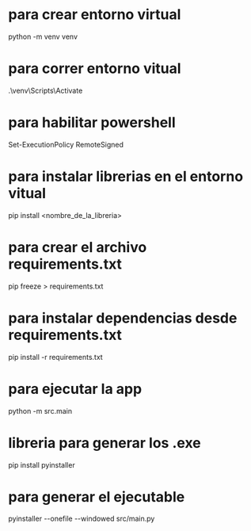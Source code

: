 
# para crear entorno virtual

python -m venv venv

# para correr entorno vitual

.\venv\Scripts\Activate


# para habilitar powershell

Set-ExecutionPolicy RemoteSigned

# para instalar librerias en el entorno vitual

pip install <nombre_de_la_libreria>

# para crear el archivo requirements.txt

pip freeze > requirements.txt

# para instalar dependencias desde requirements.txt

pip install -r requirements.txt

# para ejecutar la app

python -m src.main

# libreria para generar los .exe

pip install pyinstaller

# para generar el ejecutable

pyinstaller --onefile --windowed src/main.py

